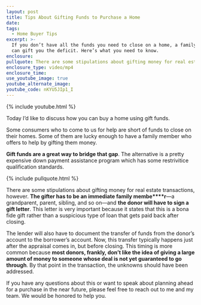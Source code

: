 ```yaml
---
layout: post
title: Tips About Gifting Funds to Purchase a Home
date:
tags:
  - Home Buyer Tips
excerpt: >-
  If you don’t have all the funds you need to close on a home, a family member
  can gift you the deficit. Here’s what you need to know.
enclosure:
pullquote: There are some stipulations about gifting money for real estate transactions.
enclosure_type: video/mp4
enclosure_time:
use_youtube_image: true
youtube_alternate_image:
youtube_code: nKYU5JIp1_I
---
```


{% include youtube.html %}

Today I’d like to discuss how you can buy a home using gift funds.

Some consumers who to come to us for help are short of funds to close on their homes. Some of them are lucky enough to have a family member who offers to help by gifting them money.

**Gift funds are a great way to bridge that gap**. The alternative is a pretty expensive down payment assistance program which has some restrivitice qualification standards.

{% include pullquote.html %}

There are some stipulations about gifting money for real estate transactions, however. **The gifter has to be an immediate family membe****r**—a grandparent, parent, sibling, and so on—and **the donor will have to sign a gift letter**. This letter is very important because it states that this is a bona fide gift rather than a suspicious type of loan that gets paid back after closing.

The lender will also have to document the transfer of funds from the donor’s account to the borrower’s account. Now, this transfer typically happens just after the appraisal comes in, but before closing. This timing is more common because **most donors, frankly, don’t like the idea of giving a large amount of money to someone whose deal is not yet guaranteed to go through**. By that point in the transaction, the unknowns should have been addressed.

If you have any questions about this or want to speak about planning ahead for a purchase in the near future, please feel free to reach out to me and my team. We would be honored to help you.